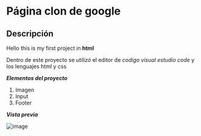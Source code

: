 # Página clon de google
## Descripción 
Hello this is my first project in **html**

Dentro de este proyecto se *utilizó* el editor de _codigo visual estudio code_ y los lenguajes html y css

***Elementos del proyecto***
<ol>
  <li>Imagen</li>
  <li>Input</li>
  <li>Footer</li>
</ol>

***Vista previa***

![image](https://github.com/AleGET/google-clon/assets/151804084/83fdd926-5ec2-4363-bb8f-dcf00f893ef4)




